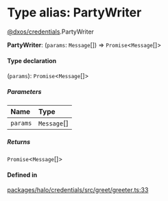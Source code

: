 # Type alias: PartyWriter

[@dxos/credentials](../modules/dxos_credentials.md).PartyWriter

 **PartyWriter**: (`params`: `Message`[]) => `Promise`<`Message`[]\>

#### Type declaration

(`params`): `Promise`<`Message`[]\>

##### Parameters

| Name | Type |
| :------ | :------ |
| `params` | `Message`[] |

##### Returns

`Promise`<`Message`[]\>

#### Defined in

[packages/halo/credentials/src/greet/greeter.ts:33](https://github.com/dxos/dxos/blob/main/packages/halo/credentials/src/greet/greeter.ts#L33)

